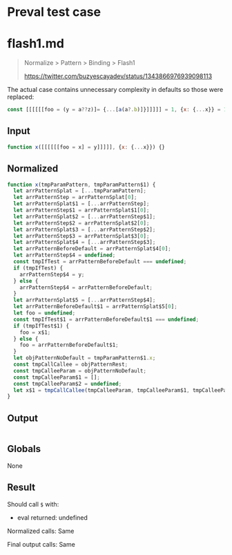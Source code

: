 # Preval test case

# flash1.md

> Normalize > Pattern > Binding > Flash1
>
> https://twitter.com/buzyescayadev/status/1343866976939098113 

The actual case contains unnecessary complexity in defaults so those were replaced:

```js
const [[[[[[foo = (y = a??z)]= {...[a(a?.b)]}]]]]] = 1, {x: {...x}} = 1;
```

## Input

`````js filename=intro
function x([[[[[[foo = x] = y]]]]], {x: {...x}}) {}
`````

## Normalized

`````js filename=intro
function x(tmpParamPattern, tmpParamPattern$1) {
  let arrPatternSplat = [...tmpParamPattern];
  let arrPatternStep = arrPatternSplat[0];
  let arrPatternSplat$1 = [...arrPatternStep];
  let arrPatternStep$1 = arrPatternSplat$1[0];
  let arrPatternSplat$2 = [...arrPatternStep$1];
  let arrPatternStep$2 = arrPatternSplat$2[0];
  let arrPatternSplat$3 = [...arrPatternStep$2];
  let arrPatternStep$3 = arrPatternSplat$3[0];
  let arrPatternSplat$4 = [...arrPatternStep$3];
  let arrPatternBeforeDefault = arrPatternSplat$4[0];
  let arrPatternStep$4 = undefined;
  const tmpIfTest = arrPatternBeforeDefault === undefined;
  if (tmpIfTest) {
    arrPatternStep$4 = y;
  } else {
    arrPatternStep$4 = arrPatternBeforeDefault;
  }
  let arrPatternSplat$5 = [...arrPatternStep$4];
  let arrPatternBeforeDefault$1 = arrPatternSplat$5[0];
  let foo = undefined;
  const tmpIfTest$1 = arrPatternBeforeDefault$1 === undefined;
  if (tmpIfTest$1) {
    foo = x$1;
  } else {
    foo = arrPatternBeforeDefault$1;
  }
  let objPatternNoDefault = tmpParamPattern$1.x;
  const tmpCallCallee = objPatternRest;
  const tmpCalleeParam = objPatternNoDefault;
  const tmpCalleeParam$1 = [];
  const tmpCalleeParam$2 = undefined;
  let x$1 = tmpCallCallee(tmpCalleeParam, tmpCalleeParam$1, tmpCalleeParam$2);
}
`````

## Output

`````js filename=intro

`````

## Globals

None

## Result

Should call `$` with:
 - eval returned: undefined

Normalized calls: Same

Final output calls: Same
